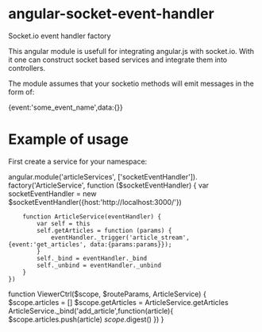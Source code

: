 angular-socket-event-handler
============================

Socket.io event handler factory

This angular module is usefull for integrating angular.js with socket.io. With it one can construct socket 
based services and integrate them into controllers.

The module assumes that your socketio methods will emit messages in the form of:

{event:'some_event_name',data:{}}

Example of usage
============================

First create a service for your namespace:

angular.module('articleServices', ['socketEventHandler']).
    factory('ArticleService', function ($socketEventHandler) {
        var socketEventHandler = new $socketEventHandler({host:'http://localhost:3000/'})

        function ArticleService(eventHandler) {
            var self = this
            self.getArticles = function (params) {
                eventHandler._trigger('article_stream', {event:'get_articles', data:{params:params}});
            }
            self._bind = eventHandler._bind
            self._unbind = eventHandler._unbind
        }
    })
    

function ViewerCtrl($scope, $routeParams, ArticleService) {
  $scope.articles = []
  $scope.getArticles = ArticleService.getArticles
  ArticleService._bind('add_article',function(article){
    $scope.articles.push(article)
    $scope.$digest()
  })
}
